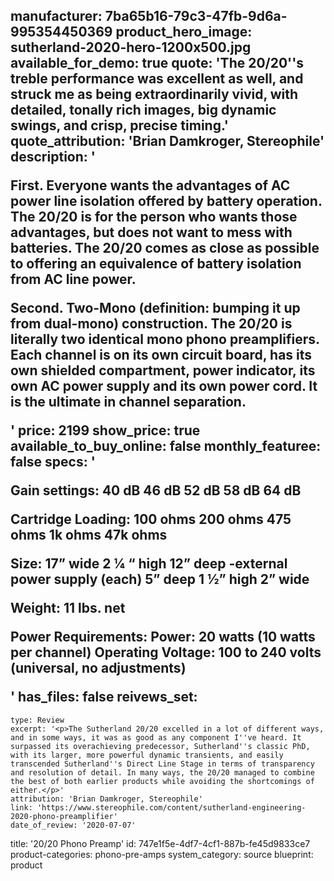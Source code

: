 manufacturer: 7ba65b16-79c3-47fb-9d6a-995354450369
product_hero_image: sutherland-2020-hero-1200x500.jpg
available_for_demo: true
quote: 'The 20/20''s treble performance was excellent as well, and struck me as being extraordinarily vivid, with detailed, tonally rich images, big dynamic swings, and crisp, precise timing.'
quote_attribution: 'Brian Damkroger, Stereophile'
description: '<p>First. Everyone wants the advantages of AC power line isolation offered by battery operation. The 20/20 is for the person who wants those advantages, but does not want to mess with batteries. The 20/20 comes as close as possible to offering an equivalence of battery isolation from AC line power.</p><p>Second. Two-Mono (definition: bumping it up from dual-mono) construction. The 20/20 is literally two identical mono phono preamplifiers. Each channel is on its own circuit board, has its own shielded compartment, power indicator, its own AC power supply and its own power cord. It is the ultimate in channel separation.</p>'
price: 2199
show_price: true
available_to_buy_online: false
monthly_featuree: false
specs: '<p>Gain settings: 40 dB 46 dB 52 dB 58 dB 64 dB</p><p>Cartridge Loading: 100 ohms 200 ohms 475 ohms 1k ohms 47k ohms</p><p>Size: 17” wide 2 1⁄4 “ high 12” deep -external power supply (each) 5” deep 1 1⁄2” high 2” wide</p><p>Weight: 11 lbs. net</p><p>Power Requirements: Power: 20 watts (10 watts per channel) Operating Voltage: 100 to 240 volts (universal, no adjustments)</p>'
has_files: false
reivews_set:
  -
    type: Review
    excerpt: '<p>The Sutherland 20/20 excelled in a lot of different ways, and in some ways, it was as good as any component I''ve heard. It surpassed its overachieving predecessor, Sutherland''s classic PhD, with its larger, more powerful dynamic transients, and easily transcended Sutherland''s Direct Line Stage in terms of transparency and resolution of detail. In many ways, the 20/20 managed to combine the best of both earlier products while avoiding the shortcomings of either.</p>'
    attribution: 'Brian Damkroger, Stereophile'
    link: 'https://www.stereophile.com/content/sutherland-engineering-2020-phono-preamplifier'
    date_of_review: '2020-07-07'
title: '20/20 Phono Preamp'
id: 747e1f5e-4df7-4cf1-887b-fe45d9833ce7
product-categories: phono-pre-amps
system_category: source
blueprint: product
